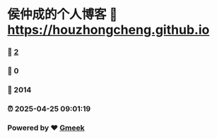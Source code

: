 # 侯仲成的个人博客 :link: https://houzhongcheng.github.io 
### :page_facing_up: [2](https://houzhongcheng.github.io/tag.html) 
### :speech_balloon: 0 
### :hibiscus: 2014 
### :alarm_clock: 2025-04-25 09:01:19 
### Powered by :heart: [Gmeek](https://github.com/Meekdai/Gmeek)
